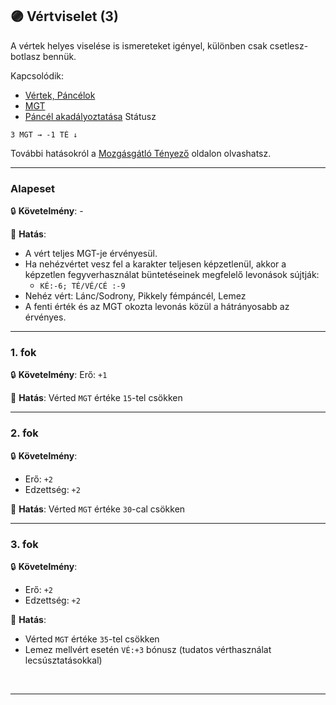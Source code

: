 ## 🟣 Vértviselet (3)

A vértek helyes viselése is ismereteket igényel, különben csak csetlesz-botlasz bennük.

Kapcsolódik:
- [Vértek, Páncélok](../069_00_vertek_pancelok.md)
- [MGT](../069_03_MGT.md)
- [Páncél akadályoztatása](https://github.com/kaktusztea/szilankrpg/blob/master/md/082_statuszok.md#%EF%B8%8F-p%C3%A1nc%C3%A9l-akad%C3%A1lyoztat%C3%A1sa-1-%EF%B8%8F) Státusz

```
3 MGT → -1 TÉ ↓
```

További hatásokról a [Mozgásgátló Tényező](../069_03_MGT.md) oldalon olvashatsz.

---
### Alapeset

🔒 **Követelmény**: -

🌟 **Hatás**:
- A vért teljes MGT-je érvényesül.
- Ha nehézvértet vesz fel a karakter teljesen képzetlenül, akkor a képzetlen fegyverhasználat büntetéseinek megfelelő levonások sújtják:
  - `KÉ:-6; TÉ/VÉ/CÉ :-9`
- Nehéz vért: Lánc/Sodrony, Pikkely fémpáncél, Lemez
- A fenti érték és az MGT okozta levonás közül a hátrányosabb az érvényes.

---
### 1. fok

🔒 **Követelmény**: Erő: `+1`

🌟 **Hatás**: Vérted `MGT` értéke `15`-tel csökken

---
### 2. fok

🔒 **Követelmény**:
- Erő: `+2`
- Edzettség: `+2`

🌟 **Hatás**: Vérted `MGT` értéke `30`-cal csökken

---
### 3. fok

🔒 **Követelmény**:
- Erő: `+2`
- Edzettség: `+2`

🌟 **Hatás**:
- Vérted `MGT` értéke `35`-tel csökken
- Lemez mellvért esetén `VÉ:+3` bónusz
  (tudatos vérthasználat lecsúsztatásokkal)

<br />

---
